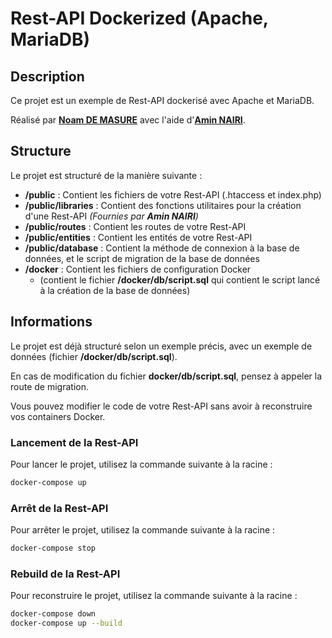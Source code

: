 # Rest-API Dockerized (Apache, MariaDB)

## Description
Ce projet est un exemple de Rest-API dockerisé avec Apache et MariaDB.

Réalisé par **[Noam DE MASURE](https://github.com/Inclinus)** avec l'aide d'**[Amin NAIRI](https://github.com/aminnairi)**.

## Structure 
Le projet est structuré de la manière suivante :
- **/public** : Contient les fichiers de votre Rest-API (.htaccess et index.php)
- **/public/libraries** : Contient des fonctions utilitaires pour la création d'une Rest-API *(Fournies par **Amin NAIRI**)*
- **/public/routes** : Contient les routes de votre Rest-API
- **/public/entities** : Contient les entités de votre Rest-API
- **/public/database** : Contient la méthode de connexion à la base de données, et le script de migration de la base de données
- **/docker** : Contient les fichiers de configuration Docker
  - (contient le fichier **/docker/db/script.sql** qui contient le script lancé à la création de la base de données)

## Informations
Le projet est déjà structuré selon un exemple précis, avec un exemple de données (fichier **/docker/db/script.sql**).

En cas de modification du fichier **docker/db/script.sql**, pensez à appeler la route de migration.

Vous pouvez modifier le code de votre Rest-API sans avoir à reconstruire vos containers Docker.

### Lancement de la Rest-API
Pour lancer le projet, utilisez la commande suivante à la racine :
```bash
docker-compose up
```

### Arrêt de la Rest-API
Pour arrêter le projet, utilisez la commande suivante à la racine :
```bash
docker-compose stop
```

### Rebuild de la Rest-API
Pour reconstruire le projet, utilisez la commande suivante à la racine :
```bash
docker-compose down
docker-compose up --build
```

